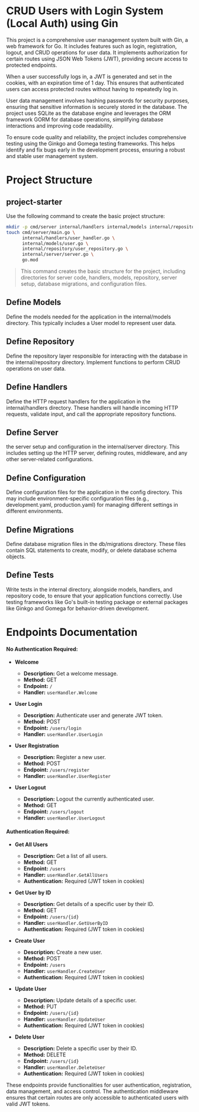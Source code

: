 # CRUD Users with Login System (Local Auth) using Gin

This project is a comprehensive user management system built with Gin, a web framework for Go. It includes features such as login, registration, logout, and CRUD operations for user data. It implements authorization for certain routes using JSON Web Tokens (JWT), providing secure access to protected endpoints.

When a user successfully logs in, a JWT is generated and set in the cookies, with an expiration time of 1 day. This ensures that authenticated users can access protected routes without having to repeatedly log in.

User data management involves hashing passwords for security purposes, ensuring that sensitive information is securely stored in the database. The project uses SQLite as the database engine and leverages the ORM framework GORM for database operations, simplifying database interactions and improving code readability.

To ensure code quality and reliability, the project includes comprehensive testing using the Ginkgo and Gomega testing frameworks. This helps identify and fix bugs early in the development process, ensuring a robust and stable user management system.

# Project Structure
## project-starter
Use the following command to create the basic project structure:
```sh
mkdir -p cmd/server internal/handlers internal/models internal/repository internal/server db/migrations config
touch cmd/server/main.go \
      internal/handlers/user_handler.go \
      internal/models/user.go \
      internal/repository/user_repository.go \
      internal/server/server.go \
      go.mod
```

> This command creates the basic structure for the project, including directories for server code, handlers, models, repository, server setup, database migrations, and configuration files.

## Define Models
Define the models needed for the application in the internal/models directory. This typically includes a User model to represent user data.

## Define Repository
Define the repository layer responsible for interacting with the database in the internal/repository directory. Implement functions to perform CRUD operations on user data.
## Define Handlers
Define the HTTP request handlers for the application in the internal/handlers directory. These handlers will handle incoming HTTP requests, validate input, and call the appropriate repository functions.
## Define Server
 the server setup and configuration in the internal/server directory. This includes setting up the HTTP server, defining routes, middleware, and any other server-related configurations.
## Define Configuration
Define configuration files for the application in the config directory. This may include environment-specific configuration files (e.g., development.yaml, production.yaml) for managing different settings in different environments.
## Define Migrations
Define database migration files in the db/migrations directory. These files contain SQL statements to create, modify, or delete database schema objects.
## Define Tests
Write tests in the internal directory, alongside models, handlers, and repository code, to ensure that your application functions correctly. Use testing frameworks like Go's built-in testing package or external packages like Ginkgo and Gomega for behavior-driven development.

# Endpoints Documentation

#### No Authentication Required:

- **Welcome**
  - **Description:** Get a welcome message.
  - **Method:** GET
  - **Endpoint:** `/`
  - **Handler:** `userHandler.Welcome`

- **User Login**
  - **Description:** Authenticate user and generate JWT token.
  - **Method:** POST
  - **Endpoint:** `/users/login`
  - **Handler:** `userHandler.UserLogin`

- **User Registration**
  - **Description:** Register a new user.
  - **Method:** POST
  - **Endpoint:** `/users/register`
  - **Handler:** `userHandler.UserRegister`

- **User Logout**
  - **Description:** Logout the currently authenticated user.
  - **Method:** GET
  - **Endpoint:** `/users/logout`
  - **Handler:** `userHandler.UserLogout`

#### Authentication Required:

- **Get All Users**
  - **Description:** Get a list of all users.
  - **Method:** GET
  - **Endpoint:** `/users`
  - **Handler:** `userHandler.GetAllUsers`
  - **Authentication:** Required (JWT token in cookies)

- **Get User by ID**
  - **Description:** Get details of a specific user by their ID.
  - **Method:** GET
  - **Endpoint:** `/users/{id}`
  - **Handler:** `userHandler.GetUserByID`
  - **Authentication:** Required (JWT token in cookies)

- **Create User**
  - **Description:** Create a new user.
  - **Method:** POST
  - **Endpoint:** `/users`
  - **Handler:** `userHandler.CreateUser`
  - **Authentication:** Required (JWT token in cookies)

- **Update User**
  - **Description:** Update details of a specific user.
  - **Method:** PUT
  - **Endpoint:** `/users/{id}`
  - **Handler:** `userHandler.UpdateUser`
  - **Authentication:** Required (JWT token in cookies)

- **Delete User**
  - **Description:** Delete a specific user by their ID.
  - **Method:** DELETE
  - **Endpoint:** `/users/{id}`
  - **Handler:** `userHandler.DeleteUser`
  - **Authentication:** Required (JWT token in cookies)

These endpoints provide functionalities for user authentication, registration, data management, and access control. The authentication middleware ensures that certain routes are only accessible to authenticated users with valid JWT tokens.